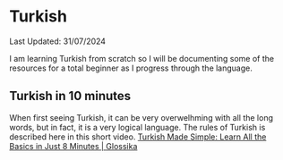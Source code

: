 # Turkish
Last Updated: 31/07/2024

I am learning Turkish from scratch so I will be documenting some of the resources for a total beginner as I progress through the language.

## Turkish in 10 minutes
When first seeing Turkish, it can be very overwelhming with all the long words, but in fact, it is a very logical language. The rules
of Turkish is described here in this short video.
[Turkish Made Simple: Learn All the Basics in Just 8 Minutes | Glossika](https://youtu.be/0NaV91MM2TI?si=JpK8tI0e8P_Et4RD)
